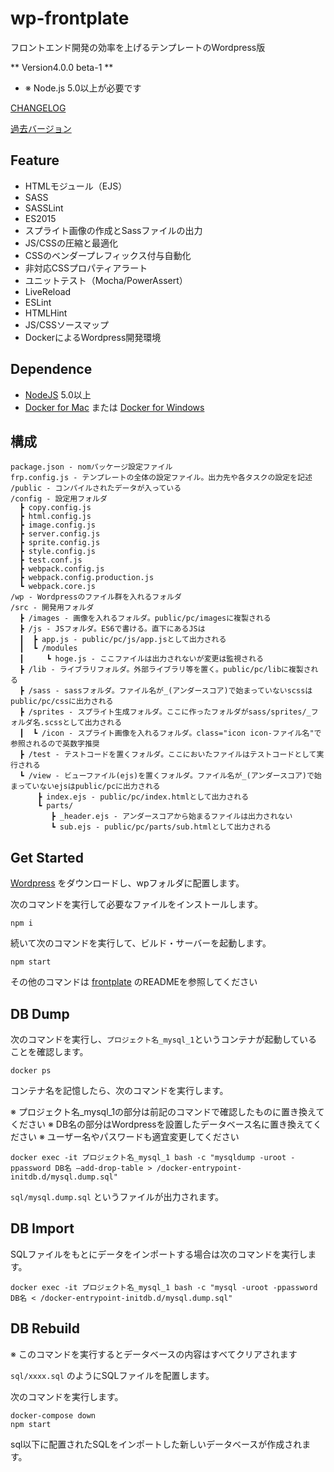 # wp-frontplate

フロントエンド開発の効率を上げるテンプレートのWordpress版

** Version4.0.0 beta-1 **

- ※ Node.js 5.0以上が必要です

[CHANGELOG](https://github.com/frontainer/frontplate/blob/master/CHANGELOG.md)

[過去バージョン](https://github.com/frontainer/frontplate/releases)

## Feature

- HTMLモジュール（EJS）
- SASS
- SASSLint
- ES2015
- スプライト画像の作成とSassファイルの出力
- JS/CSSの圧縮と最適化
- CSSのベンダープレフィックス付与自動化
- 非対応CSSプロパティアラート
- ユニットテスト（Mocha/PowerAssert）
- LiveReload
- ESLint
- HTMLHint
- JS/CSSソースマップ
- DockerによるWordpress開発環境

## Dependence

* [NodeJS](https://nodejs.org/) 5.0以上
* [Docker for Mac](https://docs.docker.com/docker-for-mac/) または [Docker for Windows](https://docs.docker.com/docker-for-windows/)

## 構成

```
package.json - nomパッケージ設定ファイル
frp.config.js - テンプレートの全体の設定ファイル。出力先や各タスクの設定を記述
/public - コンパイルされたデータが入っている
/config - 設定用フォルダ
  ┣ copy.config.js
  ┣ html.config.js
  ┣ image.config.js
  ┣ server.config.js
  ┣ sprite.config.js
  ┣ style.config.js
  ┣ test.conf.js
  ┣ webpack.config.js
  ┣ webpack.config.production.js
  ┗ webpack.core.js
/wp - Wordpressのファイル群を入れるフォルダ
/src - 開発用フォルダ
  ┣ /images - 画像を入れるフォルダ。public/pc/imagesに複製される
  ┣ /js - JSフォルダ。ES6で書ける。直下にあるJSは
  ┃  ┣ app.js - public/pc/js/app.jsとして出力される
  ┃  ┗ /modules
  ┃     ┗ hoge.js - ここファイルは出力されないが変更は監視される
  ┣ /lib - ライブラリフォルダ。外部ライブラリ等を置く。public/pc/libに複製される
  ┣ /sass - sassフォルダ。ファイル名が_(アンダースコア)で始まっていないscssはpublic/pc/cssに出力される
  ┣ /sprites - スプライト生成フォルダ。ここに作ったフォルダがsass/sprites/_フォルダ名.scssとして出力される
  ┃  ┗ /icon - スプライト画像を入れるフォルダ。class="icon icon-ファイル名"で参照されるので英数字推奨
  ┣ /test - テストコードを置くフォルダ。ここにおいたファイルはテストコードとして実行される
  ┗ /view - ビューファイル(ejs)を置くフォルダ。ファイル名が_(アンダースコア)で始まっていないejsはpublic/pcに出力される
      ┣ index.ejs - public/pc/index.htmlとして出力される
      ┗ parts/
         ┣ _header.ejs - アンダースコアから始まるファイルは出力されない
         ┗ sub.ejs - public/pc/parts/sub.htmlとして出力される
```

## Get Started

[Wordpress](https://ja.wordpress.org/) をダウンロードし、wpフォルダに配置します。

次のコマンドを実行して必要なファイルをインストールします。

```
npm i
```

続いて次のコマンドを実行して、ビルド・サーバーを起動します。

```
npm start
```

その他のコマンドは [frontplate](https://github.com/frontainer/frontplate) のREADMEを参照してください

## DB Dump

次のコマンドを実行し、`プロジェクト名_mysql_1`というコンテナが起動していることを確認します。

```
docker ps
```

コンテナ名を記憶したら、次のコマンドを実行します。 

※ プロジェクト名_mysql_1の部分は前記のコマンドで確認したものに置き換えてください
※ DB名の部分はWordpressを設置したデータベース名に置き換えてください
※ ユーザー名やパスワードも適宜変更してください

```
docker exec -it プロジェクト名_mysql_1 bash -c "mysqldump -uroot -ppassword DB名 –add-drop-table > /docker-entrypoint-initdb.d/mysql.dump.sql"
```

`sql/mysql.dump.sql` というファイルが出力されます。

## DB Import

SQLファイルをもとにデータをインポートする場合は次のコマンドを実行します。

```
docker exec -it プロジェクト名_mysql_1 bash -c "mysql -uroot -ppassword DB名 < /docker-entrypoint-initdb.d/mysql.dump.sql"
```

## DB Rebuild

※ このコマンドを実行するとデータベースの内容はすべてクリアされます

`sql/xxxx.sql` のようにSQLファイルを配置します。

次のコマンドを実行します。
```
docker-compose down
npm start
```

sql以下に配置されたSQLをインポートした新しいデータベースが作成されます。
